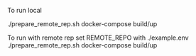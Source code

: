 To run local

./prepare_remote_rep.sh
docker-compose build/up

To run with remote rep
set REMOTE_REPO with ./example.env
./prepare_remote_rep.sh
docker-compose build/up
